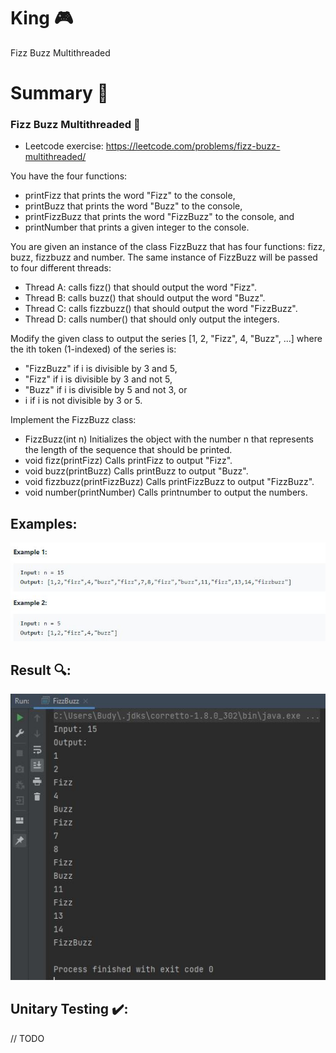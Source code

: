 # King 🎮
Fizz Buzz Multithreaded

# Summary 🤔
### Fizz Buzz Multithreaded 🧵
* Leetcode exercise: https://leetcode.com/problems/fizz-buzz-multithreaded/

You have the four functions:

* printFizz that prints the word "Fizz" to the console,
* printBuzz that prints the word "Buzz" to the console,
* printFizzBuzz that prints the word "FizzBuzz" to the console, and
* printNumber that prints a given integer to the console.  

You are given an instance of the class FizzBuzz that has four functions: fizz, buzz, fizzbuzz and number. The same instance of FizzBuzz will be passed to four different threads:

* Thread A: calls fizz() that should output the word "Fizz".
* Thread B: calls buzz() that should output the word "Buzz".
* Thread C: calls fizzbuzz() that should output the word "FizzBuzz".
* Thread D: calls number() that should only output the integers.

Modify the given class to output the series [1, 2, "Fizz", 4, "Buzz", ...] where the ith token (1-indexed) of the series is:

* "FizzBuzz" if i is divisible by 3 and 5,
* "Fizz" if i is divisible by 3 and not 5,
* "Buzz" if i is divisible by 5 and not 3, or
* i if i is not divisible by 3 or 5.

Implement the FizzBuzz class:

* FizzBuzz(int n) Initializes the object with the number n that represents the length of the sequence that should be printed.
* void fizz(printFizz) Calls printFizz to output "Fizz".
* void buzz(printBuzz) Calls printBuzz to output "Buzz".
* void fizzbuzz(printFizzBuzz) Calls printFizzBuzz to output "FizzBuzz".
* void number(printNumber) Calls printnumber to output the numbers.

## Examples:
![ExamplesFizzBuzz](img/ExampleFizzBuzz.JPG)


## Result 🔍:

![Result](img/Result.JPG)

## Unitary Testing ✔️:

// TODO

